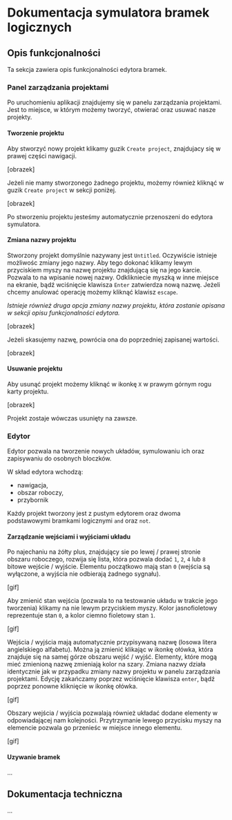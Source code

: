 # Dokumentacja symulatora bramek logicznych

## **Opis funkcjonalności**

Ta sekcja zawiera opis funkcjonalności edytora bramek.

### **Panel zarządzania projektami**

Po uruchomieniu aplikacji znajdujemy się w panelu zarządzania projektami. Jest to miejsce, w którym możemy tworzyć, otwierać oraz usuwać nasze projekty.

#### **Tworzenie projektu**

Aby stworzyć nowy projekt klikamy guzik `Create project`, znajdujacy się w prawej części nawigacji.

[obrazek]

Jeżeli nie mamy stworzonego żadnego projektu, możemy również kliknąć w guzik `Create project` w sekcji poniżej.

[obrazek]

Po stworzeniu projektu jesteśmy automatycznie przenoszeni do edytora symulatora.

#### **Zmiana nazwy projektu**

Stworzony projekt domyślnie nazywany jest `Untitled`. Oczywiście istnieje możliwośc zmiany jego nazwy. Aby tego dokonać klikamy lewym przyciskiem myszy na nazwę projektu znajdującą się na jego karcie. Pozwala to na wpisanie nowej nazwy. Odklikniecie myszką w inne miejsce na ekranie, bądź wciśnięcie klawisza `Enter` zatwierdza nową nazwę. Jeżeli chcemy anulować operację możemy kliknąć klawisz `escape`.

_Istnieje również druga opcja zmiany nazwy projektu, która zostanie opisana w sekcji opisu funkcjonalności edytora._

[obrazek]

Jeżeli skasujemy nazwę, powrócia ona do poprzedniej zapisanej wartości.

[obrazek]

#### **Usuwanie projektu**

Aby usunąć projekt możemy kliknąć w ikonkę `X` w prawym górnym rogu karty projektu.

[obrazek]

Projekt zostaje wówczas usunięty na zawsze.

### **Edytor**

Edytor pozwala na tworzenie nowych układów, symulowaniu ich oraz zapisywaniu do osobnych bloczków.

W skład edytora wchodzą:

- nawigacja,
- obszar roboczy,
- przybornik

Każdy projekt tworzony jest z pustym edytorem oraz dwoma podstawowymi bramkami logicznymi `and` oraz `not`.

#### **Zarządzanie wejściami i wyjściami układu**

Po najechaniu na żółty plus, znajdujący sie po lewej / prawej stronie obszaru roboczego, rozwija się lista, która pozwala dodać `1`, `2`, `4` lub `8` bitowe wejście / wyjście. Elementu początkowo mają stan `0` (wejścia są wyłączone, a wyjścia nie odbierają żadnego sygnału).

[gif]

Aby zmienić stan wejścia (pozwala to na testowanie układu w trakcie jego tworzenia) klikamy na nie lewym przyciskiem myszy. Kolor jasnofioletowy reprezentuje stan `0`, a kolor ciemno fioletowy stan `1`.

[gif]

Wejścia / wyjścia mają automatycznie przypisywaną nazwę (losowa litera angielskiego alfabetu). Można ją zmienić klikając w ikonkę ołówka, która znajduje się na samej górze obszaru wejść / wyjść. Elementy, które mogą mieć zmienioną nazwę zmieniają kolor na szary. Zmiana nazwy działa identycznie jak w przypadku zmiany nazwy projektu w panelu zarządzania projektami. Edycję zakańczamy poprzez wciśnięcie klawisza `enter`, bądź poprzez ponowne kliknięcie w ikonkę ołówka.

[gif]

Obszary wejścia / wyjścia pozwalają również układać dodane elementy w odpowiadającej nam kolejności. Przytrzymanie lewego przycisku myszy na elemencie pozwala go przenieśc w miejsce innego elementu.

[gif]

#### **Uzywanie bramek**

...

## **Dokumentacja techniczna**

...
